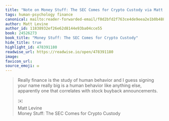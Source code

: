 ```yaml
---
title: "Note on Money Stuff: The SEC Comes for Crypto Custody via Matt Levine"
tags: human-psychology finance
canonical: mailto:reader-forwarded-email/f0d2bfd2f763ce4de9eea2e1b0b4887b
author: Matt Levine
author_id: 11838932ef26e62d8144e93ba04cce55
book: 24526273
book_title: "Money Stuff: The SEC Comes for Crypto Custody"
hide_title: true
highlight_id: 478391180
readwise_url: https://readwise.io/open/478391180
image: 
favicon_url: 
source_emoji: ✉️
---
```


> Really finance is the study of human behavior and I guess signing your name really big is a human behavior like anything else, apparently one that correlates with stock buyback announcements.
> <div class="quoteback-footer"><div class="quoteback-avatar"><span class="mini-emoji"> ✉️</span></div><div class="quoteback-metadata"><div class="metadata-inner"><span style="display:none">FROM:</span><div aria-label="Matt Levine" class="quoteback-author"> Matt Levine</div><div aria-label="Money Stuff: The SEC Comes for Crypto Custody" class="quoteback-title"> Money Stuff: The SEC Comes for Crypto Custody</div></div></div></div>